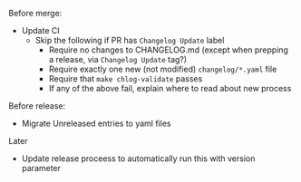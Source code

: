 Before merge:
- Update CI
  - Skip the following if PR has `Changelog Update` label
    - Require no changes to CHANGELOG.md (except when prepping a release, via `Changelog Update` tag?)
    - Require exactly one new (not modified) `changelog/*.yaml` file
    - Require that `make chlog-validate` passes
    - If any of the above fail, explain where to read about new process

Before release:
- Migrate Unreleased entries to yaml files

Later
- Update release proceess to automatically run this with version parameter

